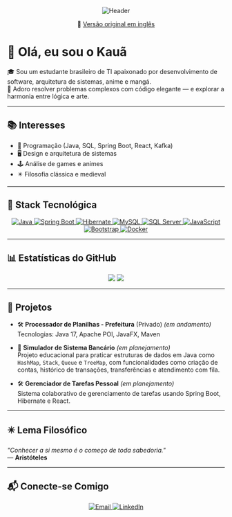<p align="center">
  <img src="https://github.com/user-attachments/assets/7a92e4e0-9136-42d6-8312-5317070dc08b" alt="Header" />
</p>

<p align="center">
  🔗 <a href="README.md">Versão original em inglês</a>
</p>

# 👋 Olá, eu sou o Kauã

🎓 Sou um estudante brasileiro de TI apaixonado por desenvolvimento de software, arquitetura de sistemas, anime e mangá.  
🧩 Adoro resolver problemas complexos com código elegante — e explorar a harmonia entre lógica e arte.

---

## 📚 Interesses  

- 🧠 Programação (Java, SQL, Spring Boot, React, Kafka)  
- 🖥️ Design e arquitetura de sistemas  
- 🕹️ Análise de games e animes  
- ✴️ Filosofia clássica e medieval

---

## 🧰 Stack Tecnológica

<p align="center">
  <a href="https://www.oracle.com/java/">
    <img src="https://img.shields.io/badge/-Java-007396?style=flat&logo=java&logoColor=white" alt="Java"/>
  </a>
  <a href="https://spring.io/projects/spring-boot">
    <img src="https://img.shields.io/badge/-Spring%20Boot-6DB33F?style=flat&logo=springboot&logoColor=white" alt="Spring Boot"/>
  </a>
  <a href="https://hibernate.org/">
    <img src="https://img.shields.io/badge/-Hibernate-59666C?style=flat&logo=hibernate" alt="Hibernate"/>
  </a>
  <a href="https://www.mysql.com/">
    <img src="https://img.shields.io/badge/-MySQL-4479A1?style=flat&logo=mysql&logoColor=white" alt="MySQL"/>
  </a>
  <a href="https://www.microsoft.com/en-us/sql-server/">
    <img src="https://img.shields.io/badge/-SQL%20Server-CC2927?style=flat&logo=microsoftsqlserver&logoColor=white" alt="SQL Server"/>
  </a>
  <a href="https://developer.mozilla.org/en-US/docs/Web/JavaScript">
    <img src="https://img.shields.io/badge/-JavaScript-F7DF1E?style=flat&logo=javascript&logoColor=black" alt="JavaScript"/>
  </a>
  <a href="https://getbootstrap.com/">
    <img src="https://img.shields.io/badge/-Bootstrap-7952B3?style=flat&logo=bootstrap&logoColor=white" alt="Bootstrap"/>
  </a>
  <a href="https://www.docker.com/">
    <img src="https://img.shields.io/badge/-Docker-2496ED?style=flat&logo=docker&logoColor=white" alt="Docker"/>
  </a>
</p>

---

## 📊 Estatísticas do GitHub

<p align="center">
  <img src="https://github-readme-stats.vercel.app/api?username=KCR781&show_icons=true&theme=algolia" />
  <img src="https://github-readme-stats.vercel.app/api/top-langs/?username=KCR781&layout=compact&theme=algolia" />
</p>

---

## 🧪 Projetos

- 🛠️ **Processador de Planilhas - Prefeitura** (Privado) *(em andamento)*  
  Tecnologias: Java 17, Apache POI, JavaFX, Maven

- 🧪 **Simulador de Sistema Bancário** *(em planejamento)*  
  Projeto educacional para praticar estruturas de dados em Java como `HashMap`, `Stack`, `Queue` e `TreeMap`, com funcionalidades como criação de contas, histórico de transações, transferências e atendimento com fila.

- 🛠️ **Gerenciador de Tarefas Pessoal** *(em planejamento)*  
  Sistema colaborativo de gerenciamento de tarefas usando Spring Boot, Hibernate e React.

---

## ✴️ Lema Filosófico

*"Conhecer a si mesmo é o começo de toda sabedoria."*  
— **Aristóteles**

---

## 📬 Conecte-se Comigo

<p align="center">
  <a href="mailto:kaua.kcr7@gmail.com">
    <img src="https://img.shields.io/badge/-Email-black?style=flat&logo=gmail" alt="Email" />
  </a>
  <a href="https://www.linkedin.com/in/kaua-cosme-rosa/">
    <img src="https://img.shields.io/badge/-LinkedIn-0A66C2?style=flat&logo=linkedin&logoColor=white" alt="LinkedIn" />
  </a>
</p>
